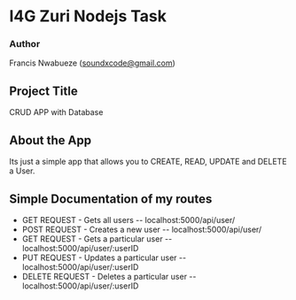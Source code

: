 # I4G Zuri Nodejs Task
### Author

Francis Nwabueze (soundxcode@gmail.com)

## Project Title

CRUD APP with Database

## About the App

Its just a simple app that allows you to CREATE, READ, UPDATE and DELETE a User.

## Simple Documentation of my routes

- GET REQUEST - Gets all users -- localhost:5000/api/user/
- POST REQUEST - Creates a new user -- localhost:5000/api/user/
- GET REQUEST - Gets a particular user -- localhost:5000/api/user/:userID
- PUT REQUEST - Updates a particular user -- localhost:5000/api/user/:userID
- DELETE REQUEST - Deletes a particular user -- localhost:5000/api/user/:userID

